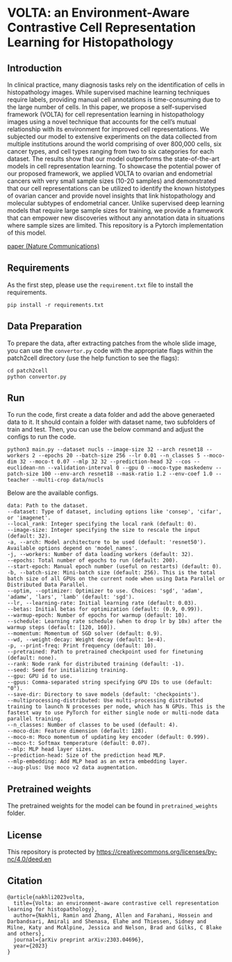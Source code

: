 # VOLTA: an Environment-Aware Contrastive Cell Representation Learning for Histopathology

## Introduction

In clinical practice, many diagnosis tasks rely on the identification of cells in histopathology images. While supervised machine learning techniques require labels, providing manual cell annotations is time-consuming due to the large number of cells. In this paper, we propose a self-supervised framework (VOLTA) for cell representation learning in histopathology images using a novel technique that accounts for the cell’s mutual relationship with its environment for improved cell representations. We subjected our model to extensive experiments on the data collected from multiple institutions around the world comprising of over 800,000 cells, six cancer types, and cell types ranging from two to six categories for each dataset. The results show that our model outperforms the state-of-the-art models in cell representation learning. To showcase the potential power of our proposed framework, we applied VOLTA to ovarian and endometrial cancers with very small sample sizes (10-20 samples) and demonstrated that our cell representations can be utilized to identify the known histotypes of ovarian cancer and provide novel insights that link histopathology and molecular subtypes of endometrial cancer. Unlike supervised deep learning models that require large sample sizes for training, we provide a framework that can empower new discoveries without any annotation data in situations where sample sizes are limited. This repository is a Pytorch implementation of this model.


[paper (Nature Communications)](https://www.nature.com/articles/s41467-024-48062-1)


## Requirements

As the first step, please use the `requirement.txt` file to install the requirements.


```
pip install -r requirements.txt
```

## Data Preparation

To prepare the data, after extracting patches from the whole slide image, you can use the `convertor.py` code with the appropriate flags within the patch2cell directory (use the help function to see the flags):

```
cd patch2cell
python convertor.py
```


## Run

To run the code, first create a data folder and add the above generaeted data to it. It should contain a folder with dataset name, two subfolders of train and test. Then, you can use the below command and adjust the configs to run the code.


```
python3 main.py --dataset nucls --image-size 32 --arch resnet18 --workers 2 --epochs 20 --batch-size 256 --lr 0.01 --n_classes 5 --moco-dim 32 --moco-t 0.07 --mlp 32 32 --prediction-head 32 --cos --euclidean-nn --validation-interval 0 --gpu 0 --moco-type maskedenv --patch-size 100 --env-arch resnet18 --mask-ratio 1.2 --env-coef 1.0 --teacher --multi-crop data/nucls
```


Below are the available configs.

```
data: Path to the dataset.
--dataset: Type of dataset, including options like 'consep', 'cifar', or 'imagenet'.
--local_rank: Integer specifying the local rank (default: 0).
--image-size: Integer specifying the size to rescale the input (default: 32).
-a, --arch: Model architecture to be used (default: 'resnet50'). Available options depend on 'model_names'.
-j, --workers: Number of data loading workers (default: 32).
--epochs: Total number of epochs to run (default: 200).
--start-epoch: Manual epoch number (useful on restarts) (default: 0).
-b, --batch-size: Mini-batch size (default: 256). This is the total batch size of all GPUs on the current node when using Data Parallel or Distributed Data Parallel.
--optim, --optimizer: Optimizer to use. Choices: 'sgd', 'adam', 'adamw', 'lars', 'lamb' (default: 'sgd').
--lr, --learning-rate: Initial learning rate (default: 0.03).
--betas: Initial betas for optimization (default: (0.9, 0.99)).
--warmup-epoch: Number of epochs for warmup (default: 10).
--schedule: Learning rate schedule (when to drop lr by 10x) after the warmup steps (default: [120, 160]).
--momentum: Momentum of SGD solver (default: 0.9).
--wd, --weight-decay: Weight decay (default: 1e-4).
-p, --print-freq: Print frequency (default: 10).
--pretrained: Path to pretrained checkpoint used for finetuning (default: none).
--rank: Node rank for distributed training (default: -1).
--seed: Seed for initializing training.
--gpu: GPU id to use.
--gpus: Comma-separated string specifying GPU IDs to use (default: "0").
--save-dir: Directory to save models (default: 'checkpoints').
--multiprocessing-distributed: Use multi-processing distributed training to launch N processes per node, which has N GPUs. This is the fastest way to use PyTorch for either single node or multi-node data parallel training.
--n_classes: Number of classes to be used (default: 4).
--moco-dim: Feature dimension (default: 128).
--moco-m: Moco momentum of updating key encoder (default: 0.999).
--moco-t: Softmax temperature (default: 0.07).
--mlp: MLP head layer sizes.
--prediction-head: Size of the prediction head MLP.
--mlp-embedding: Add MLP head as an extra embedding layer.
--aug-plus: Use moco v2 data augmentation.

```


## Pretrained weights
The pretrained weights for the model can be found in `pretrained_weights` folder.


## License
This repository is protected by https://creativecommons.org/licenses/by-nc/4.0/deed.en


## Citation

```
@article{nakhli2023volta,
  title={Volta: an environment-aware contrastive cell representation learning for histopathology},
  author={Nakhli, Ramin and Zhang, Allen and Farahani, Hossein and Darbandsari, Amirali and Shenasa, Elahe and Thiessen, Sidney and Milne, Katy and McAlpine, Jessica and Nelson, Brad and Gilks, C Blake and others},
  journal={arXiv preprint arXiv:2303.04696},
  year={2023}
}
```
